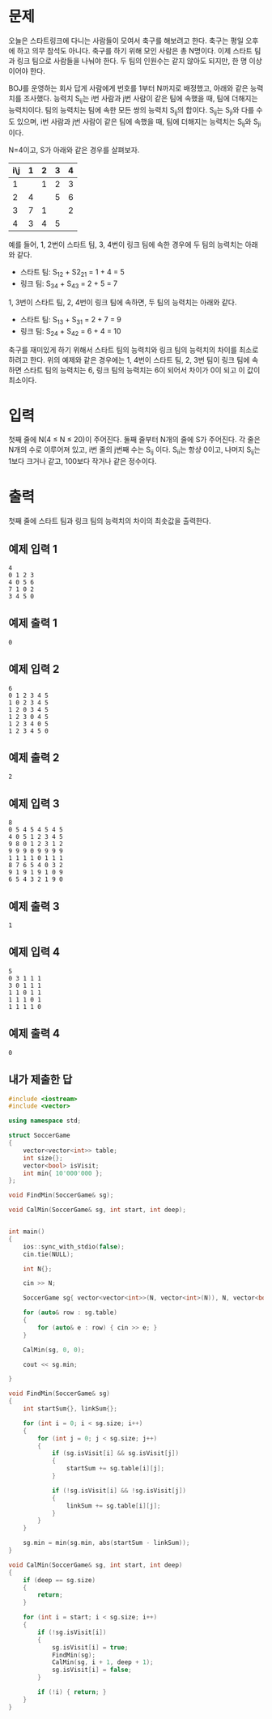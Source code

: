문제
=============
오늘은 스타트링크에 다니는 사람들이 모여서 축구를 해보려고 한다. 축구는 평일 오후에 하고 의무 참석도 아니다. 축구를 하기 위해 모인 사람은 총 N명이다. 이제 스타트 팀과 링크 팀으로 사람들을 나눠야 한다. 두 팀의 인원수는 같지 않아도 되지만, 한 명 이상이어야 한다.

BOJ를 운영하는 회사 답게 사람에게 번호를 1부터 N까지로 배정했고, 아래와 같은 능력치를 조사했다. 능력치 S<sub>ij</sub>는 i번 사람과 j번 사람이 같은 팀에 속했을 때, 팀에 더해지는 능력치이다. 팀의 능력치는 팀에 속한 모든 쌍의 능력치 S<sub>ij</sub>의 합이다. S<sub>ij</sub>는 S<sub>ji</sub>와 다를 수도 있으며, i번 사람과 j번 사람이 같은 팀에 속했을 때, 팀에 더해지는 능력치는 S<sub>ij</sub>와 S<sub>ji</sub>이다.

N=4이고, S가 아래와 같은 경우를 살펴보자.

|i\j|	1|	2|	3|	4|
|---|---|---|---|---|
|1|	| 	1|	2|	3|
|2	|4	| 	|5	|6|
|3|7|	1|	 |	2|
|4	|3	|4	|5	| |

예를 들어, 1, 2번이 스타트 팀, 3, 4번이 링크 팀에 속한 경우에 두 팀의 능력치는 아래와 같다.

- 스타트 팀: S<sub>12</sub> + S2<sub>21</sub> = 1 + 4 = 5
- 링크 팀: S<sub>34</sub> + S<sub>43</sub> = 2 + 5 = 7

1, 3번이 스타트 팀, 2, 4번이 링크 팀에 속하면, 두 팀의 능력치는 아래와 같다.

- 스타트 팀: S<sub>13</sub> + S<sub>31</sub> = 2 + 7 = 9
- 링크 팀: S<sub>24</sub> + S<sub>42</sub> = 6 + 4 = 10

축구를 재미있게 하기 위해서 스타트 팀의 능력치와 링크 팀의 능력치의 차이를 최소로 하려고 한다. 위의 예제와 같은 경우에는 1, 4번이 스타트 팀, 2, 3번 팀이 링크 팀에 속하면 스타트 팀의 능력치는 6, 링크 팀의 능력치는 6이 되어서 차이가 0이 되고 이 값이 최소이다.

입력
=========
첫째 줄에 N(4 ≤ N ≤ 20)이 주어진다. 둘째 줄부터 N개의 줄에 S가 주어진다. 각 줄은 N개의 수로 이루어져 있고, i번 줄의 j번째 수는 S<sub>ij</sub> 이다. S<sub>ii</sub>는 항상 0이고, 나머지 S<sub>ij</sub>는 1보다 크거나 같고, 100보다 작거나 같은 정수이다.

출력
=========
첫째 줄에 스타트 팀과 링크 팀의 능력치의 차이의 최솟값을 출력한다.

예제 입력 1
-----------
```
4
0 1 2 3
4 0 5 6
7 1 0 2
3 4 5 0
```
예제 출력 1 
-------
```
0
```
예제 입력 2 
---------
```
6
0 1 2 3 4 5
1 0 2 3 4 5
1 2 0 3 4 5
1 2 3 0 4 5
1 2 3 4 0 5
1 2 3 4 5 0
```
예제 출력 2 
-----------
```
2
```
예제 입력 3 
---------
```
8
0 5 4 5 4 5 4 5
4 0 5 1 2 3 4 5
9 8 0 1 2 3 1 2
9 9 9 0 9 9 9 9
1 1 1 1 0 1 1 1
8 7 6 5 4 0 3 2
9 1 9 1 9 1 0 9
6 5 4 3 2 1 9 0
```
예제 출력 3 
---------
```
1
```
예제 입력 4 
----------
```
5
0 3 1 1 1
3 0 1 1 1
1 1 0 1 1
1 1 1 0 1
1 1 1 1 0
```
예제 출력 4 
---------
```
0
```

내가 제출한 답
-----------
```cpp
#include <iostream>
#include <vector>

using namespace std;

struct SoccerGame
{
	vector<vector<int>> table;
	int size{};
	vector<bool> isVisit;
	int min{ 10'000'000 };
};

void FindMin(SoccerGame& sg);

void CalMin(SoccerGame& sg, int start, int deep);


int main()
{
	ios::sync_with_stdio(false);
	cin.tie(NULL);

	int N{};

	cin >> N;

	SoccerGame sg{ vector<vector<int>>(N, vector<int>(N)), N, vector<bool>(N) };

	for (auto& row : sg.table)
	{
		for (auto& e : row) { cin >> e; }
	}

	CalMin(sg, 0, 0);

	cout << sg.min;

}

void FindMin(SoccerGame& sg)
{
	int startSum{}, linkSum{};

	for (int i = 0; i < sg.size; i++)
	{
		for (int j = 0; j < sg.size; j++)
		{
			if (sg.isVisit[i] && sg.isVisit[j])
			{
				startSum += sg.table[i][j];
			}

			if (!sg.isVisit[i] && !sg.isVisit[j])
			{
				linkSum += sg.table[i][j];
			}
		}
	}

	sg.min = min(sg.min, abs(startSum - linkSum));
}

void CalMin(SoccerGame& sg, int start, int deep)
{
	if (deep == sg.size)
	{
		return;
	}

	for (int i = start; i < sg.size; i++)
	{
		if (!sg.isVisit[i])
		{
			sg.isVisit[i] = true;
			FindMin(sg);
			CalMin(sg, i + 1, deep + 1);
			sg.isVisit[i] = false;
		}

		if (!i) { return; }
	}
}
```
